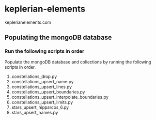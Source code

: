 # keplerian-elements

keplerianelements.com

## Populating the mongoDB database

### Run the following scripts in order

Populate the mongoDB database and collections by running the following
scripts in order.

1. constellations_drop.py
2. constellations_upsert_name.py
3. constellations_upsert_lines.py
4. constellations_upsert_boundaries.py
5. constellations_upsert_interpolate_boundaries.py
6. constellations_upsert_limits.py
7. stars_upsert_hipparcos_6.py
8. stars_upsert_names.py